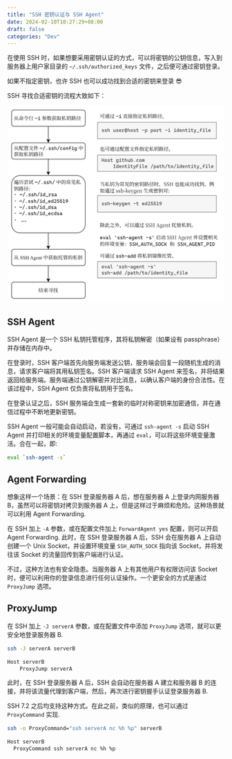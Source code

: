 ```yaml
---
title: "SSH 密钥认证与 SSH Agent"
date: 2024-02-10T10:27:29+08:00
draft: false
categories: "Dev"
---
```


在使用 SSH 时，如果想要采用密钥认证的方式，可以将密钥的公钥信息，写入到服务器上用户家目录的 `~/.ssh/authorized_keys` 文件，之后便可通过密钥登录。

如果不指定密钥，也许 SSH 也可以成功找到合适的密钥来登录 😎

SSH 寻找合适密钥的流程大致如下：

![SSH 寻找私钥的一般流程](./ssh-diagram.webp)

## SSH Agent

SSH Agent 是一个 SSH 私钥托管程序，其将私钥解密（如果设有 passphrase）并存储在内存中。

在登录时，SSH 客户端首先向服务端发送公钥，服务端会回复一段随机生成的消息，请求客户端将其用私钥签名。SSH 客户端请求 SSH Agent 来签名，并将结果返回给服务端。服务端通过公钥解密并对比消息，以确认客户端的身份合法性。在该过程中，SSH Agent 仅负责将私钥用于签名。

在登录认证之后，SSH 服务端会生成一套新的临时对称密钥来加密通信，并在通信过程中不断地更新密钥。

SSH Agent 一般可能会自动启动，若没有，可通过 `ssh-agent -s` 启动 SSH Agent 并打印相关的环境变量配置脚本，再通过 `eval`，可以将这些环境变量激活。合在一起，即: 

```bash
eval `ssh-agent -s`
```

## Agent Forwarding

想象这样一个场景：在 SSH 登录服务器 A 后，想在服务器 A 上登录内网服务器 B，虽然可以将密钥对拷贝到服务器 A 上，但是这样过于麻烦和危险。这种场景就可以利用 Agent Forwarding. 

在 SSH 加上 `-A` 参数，或在配置文件加上 `ForwardAgent yes` 配置，则可以开启 Agent Forwarding. 此时，在 SSH 登录服务器 A 后，SSH 会在服务器 A 上自动创建一个 Unix Socket，并设置环境变量 `SSH_AUTH_SOCK` 指向该 Socket，并将发往该 Socket 的流量回传到客户端进行认证。

不过，这种方法也有安全隐患。当服务器 A 上有其他用户有权限访问该 Socket 时，便可以利用你的登录信息进行任何认证操作。一个更安全的方式是通过 `ProxyJump` 选项。

## ProxyJump

在 SSH 加上 `-J serverA` 参数，或在配置文件中添加 `ProxyJump` 选项，就可以更安全地登录服务器 B.

```bash
ssh -J serverA serverB
```

```
Host serverB
    ProxyJump serverA
```

此时，在 SSH 登录服务器 A 后，SSH 会自动在服务器 A 建立和服务器 B 的连接，并将该流量代理到客户端，然后，再次进行密钥握手认证登录服务器 B.

SSH 7.2 之后均支持这种方式。在此之前，类似的原理，也可以通过 `ProxyCommand` 实现.

```bash
ssh -o ProxyCommand="ssh serverA nc %h %p" serverB
```

```
Host serverB
  ProxyCommand ssh serverA nc %h %p
```
